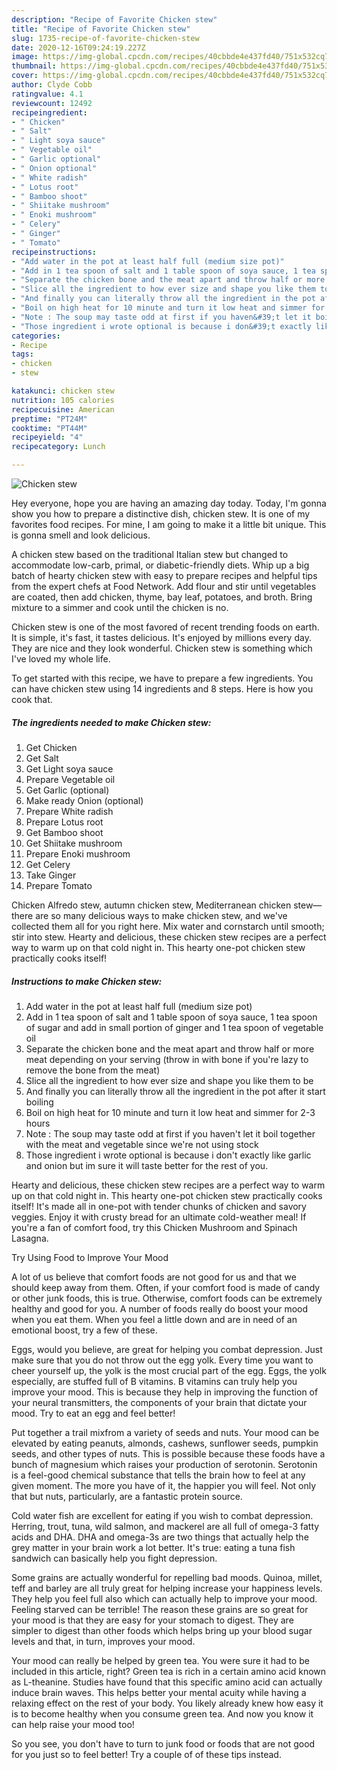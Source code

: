 ```yaml
---
description: "Recipe of Favorite Chicken stew"
title: "Recipe of Favorite Chicken stew"
slug: 1735-recipe-of-favorite-chicken-stew
date: 2020-12-16T09:24:19.227Z
image: https://img-global.cpcdn.com/recipes/40cbbde4e437fd40/751x532cq70/chicken-stew-recipe-main-photo.jpg
thumbnail: https://img-global.cpcdn.com/recipes/40cbbde4e437fd40/751x532cq70/chicken-stew-recipe-main-photo.jpg
cover: https://img-global.cpcdn.com/recipes/40cbbde4e437fd40/751x532cq70/chicken-stew-recipe-main-photo.jpg
author: Clyde Cobb
ratingvalue: 4.1
reviewcount: 12492
recipeingredient:
- " Chicken"
- " Salt"
- " Light soya sauce"
- " Vegetable oil"
- " Garlic optional"
- " Onion optional"
- " White radish"
- " Lotus root"
- " Bamboo shoot"
- " Shiitake mushroom"
- " Enoki mushroom"
- " Celery"
- " Ginger"
- " Tomato"
recipeinstructions:
- "Add water in the pot at least half full (medium size pot)"
- "Add in 1 tea spoon of salt and 1 table spoon of soya sauce, 1 tea spoon of sugar and add in small portion of ginger and 1 tea spoon of vegetable oil"
- "Separate the chicken bone and the meat apart and throw half or more meat depending on your serving (throw in with bone if you&#39;re lazy to remove the bone from the meat)"
- "Slice all the ingredient to how ever size and shape you like them to be"
- "And finally you can literally throw all the ingredient in the pot after it start boiling"
- "Boil on high heat for 10 minute and turn it low heat and simmer for 2-3 hours"
- "Note : The soup may taste odd at first if you haven&#39;t let it boil together with the meat and vegetable since we&#39;re not using stock"
- "Those ingredient i wrote optional is because i don&#39;t exactly like garlic and onion but im sure it will taste better for the rest of you."
categories:
- Recipe
tags:
- chicken
- stew

katakunci: chicken stew 
nutrition: 105 calories
recipecuisine: American
preptime: "PT24M"
cooktime: "PT44M"
recipeyield: "4"
recipecategory: Lunch

---
```



![Chicken stew](https://img-global.cpcdn.com/recipes/40cbbde4e437fd40/751x532cq70/chicken-stew-recipe-main-photo.jpg)

Hey everyone, hope you are having an amazing day today. Today, I'm gonna show you how to prepare a distinctive dish, chicken stew. It is one of my favorites food recipes. For mine, I am going to make it a little bit unique. This is gonna smell and look delicious.

A chicken stew based on the traditional Italian stew but changed to accommodate low-carb, primal, or diabetic-friendly diets. Whip up a big batch of hearty chicken stew with easy to prepare recipes and helpful tips from the expert chefs at Food Network. Add flour and stir until vegetables are coated, then add chicken, thyme, bay leaf, potatoes, and broth. Bring mixture to a simmer and cook until the chicken is no.

Chicken stew is one of the most favored of recent trending foods on earth. It is simple, it's fast, it tastes delicious. It's enjoyed by millions every day. They are nice and they look wonderful. Chicken stew is something which I've loved my whole life.


To get started with this recipe, we have to prepare a few ingredients. You can have chicken stew using 14 ingredients and 8 steps. Here is how you cook that.

<!--inarticleads1-->

##### The ingredients needed to make Chicken stew:

1. Get  Chicken
1. Get  Salt
1. Get  Light soya sauce
1. Prepare  Vegetable oil
1. Get  Garlic (optional)
1. Make ready  Onion (optional)
1. Prepare  White radish
1. Prepare  Lotus root
1. Get  Bamboo shoot
1. Get  Shiitake mushroom
1. Prepare  Enoki mushroom
1. Get  Celery
1. Take  Ginger
1. Prepare  Tomato


Chicken Alfredo stew, autumn chicken stew, Mediterranean chicken stew—there are so many delicious ways to make chicken stew, and we&#39;ve collected them all for you right here. Mix water and cornstarch until smooth; stir into stew. Hearty and delicious, these chicken stew recipes are a perfect way to warm up on that cold night in. This hearty one-pot chicken stew practically cooks itself! 

<!--inarticleads2-->

##### Instructions to make Chicken stew:

1. Add water in the pot at least half full (medium size pot)
1. Add in 1 tea spoon of salt and 1 table spoon of soya sauce, 1 tea spoon of sugar and add in small portion of ginger and 1 tea spoon of vegetable oil
1. Separate the chicken bone and the meat apart and throw half or more meat depending on your serving (throw in with bone if you&#39;re lazy to remove the bone from the meat)
1. Slice all the ingredient to how ever size and shape you like them to be
1. And finally you can literally throw all the ingredient in the pot after it start boiling
1. Boil on high heat for 10 minute and turn it low heat and simmer for 2-3 hours
1. Note : The soup may taste odd at first if you haven&#39;t let it boil together with the meat and vegetable since we&#39;re not using stock
1. Those ingredient i wrote optional is because i don&#39;t exactly like garlic and onion but im sure it will taste better for the rest of you.


Hearty and delicious, these chicken stew recipes are a perfect way to warm up on that cold night in. This hearty one-pot chicken stew practically cooks itself! It&#39;s made all in one-pot with tender chunks of chicken and savory veggies. Enjoy it with crusty bread for an ultimate cold-weather meal! If you&#39;re a fan of comfort food, try this Chicken Mushroom and Spinach Lasagna. 

Try Using Food to Improve Your Mood


A lot of us believe that comfort foods are not good for us and that we should keep away from them. Often, if your comfort food is made of candy or other junk foods, this is true. Otherwise, comfort foods can be extremely healthy and good for you. A number of foods really do boost your mood when you eat them. When you feel a little down and are in need of an emotional boost, try a few of these.

Eggs, would you believe, are great for helping you combat depression. Just make sure that you do not throw out the egg yolk. Every time you want to cheer yourself up, the yolk is the most crucial part of the egg. Eggs, the yolk especially, are stuffed full of B vitamins. B vitamins can truly help you improve your mood. This is because they help in improving the function of your neural transmitters, the components of your brain that dictate your mood. Try to eat an egg and feel better!

Put together a trail mixfrom a variety of seeds and nuts. Your mood can be elevated by eating peanuts, almonds, cashews, sunflower seeds, pumpkin seeds, and other types of nuts. This is possible because these foods have a bunch of magnesium which raises your production of serotonin. Serotonin is a feel-good chemical substance that tells the brain how to feel at any given moment. The more you have of it, the happier you will feel. Not only that but nuts, particularly, are a fantastic protein source.

Cold water fish are excellent for eating if you wish to combat depression. Herring, trout, tuna, wild salmon, and mackerel are all full of omega-3 fatty acids and DHA. DHA and omega-3s are two things that actually help the grey matter in your brain work a lot better. It's true: eating a tuna fish sandwich can basically help you fight depression. 

Some grains are actually wonderful for repelling bad moods. Quinoa, millet, teff and barley are all truly great for helping increase your happiness levels. They help you feel full also which can actually help to improve your mood. Feeling starved can be terrible! The reason these grains are so great for your mood is that they are easy for your stomach to digest. They are simpler to digest than other foods which helps bring up your blood sugar levels and that, in turn, improves your mood.

Your mood can really be helped by green tea. You were sure it had to be included in this article, right? Green tea is rich in a certain amino acid known as L-theanine. Studies have found that this specific amino acid can actually induce brain waves. This helps better your mental acuity while having a relaxing effect on the rest of your body. You likely already knew how easy it is to become healthy when you consume green tea. And now you know it can help raise your mood too!

So you see, you don't have to turn to junk food or foods that are not good for you just so to feel better! Try  a  couple of  of  these  tips  instead.

